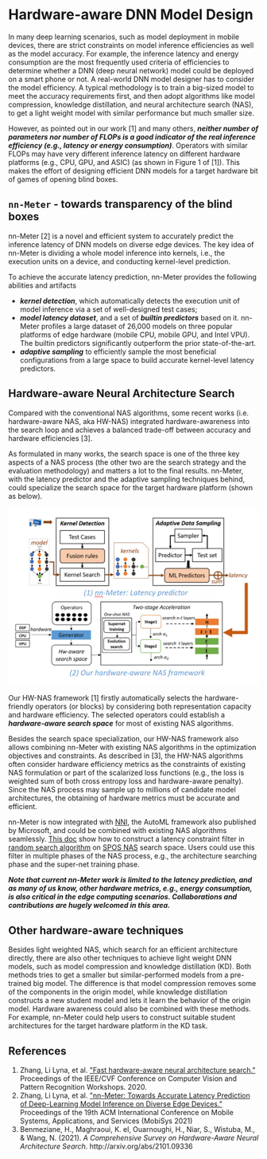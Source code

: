 # Hardware-aware DNN Model Design

In many deep learning scenarios, such as model deployment in mobile devices, there are strict constraints on model inference efficiencies as well as the model accuracy. For example, the inference latency and energy consumption are the most frequently used criteria of efficiencies to determine whether a DNN (deep neural network) model could be deployed on a smart phone or not. A real-world DNN model designer has to consider the model efficiency. A typical methodology is to train a big-sized model to meet the accuracy requirements first, and then adopt algorithms like model compression, knowledge distillation, and neural architecture search (NAS), to get a light weight model with similar performance but much smaller size. 

However, as pointed out in our work [1] and many others, ***neither number of parameters nor number of FLOPs is a good indicator of the real inference efficiency (e.g., latency or energy consumption)***. Operators with similar FLOPs may have very different inference latency on different hardware platforms (e.g., CPU, GPU, and ASIC) (as shown in Figure 1 of [1]). This makes the effort of designing efficient DNN models for a target hardware bit of games of opening blind boxes.

## `nn-Meter` - towards transparency of the blind boxes

nn-Meter [2] is a novel and efficient system to accurately predict the inference latency of DNN models on diverse edge devices. The key idea of nn-Meter is dividing a whole model inference into kernels, i.e., the execution units on a device, and conducting kernel-level prediction.

To achieve the accurate latency prediction, nn-Meter provides the following abilities and artifacts

- ***kernel detection***, which automatically detects the execution unit of model inference via a set of well-designed test cases; 
- ***model latency dataset***, and a set of ***builtin predictors*** based on it. nn-Meter profiles a large dataset of 26,000 models on three popular platforms of edge hardware (mobile CPU, mobile GPU, and Intel VPU). The builtin predictors significantly outperform the prior state-of-the-art.
- ***adaptive sampling*** to efficiently sample the most beneficial configurations from a large space to build accurate kernel-level latency predictors. 

## Hardware-aware Neural Architecture Search

Compared with the conventional NAS algorithms, some recent works (i.e. hardware-aware NAS, aka HW-NAS) integrated hardware-awareness into the search loop and achieves a balanced trade-off between accuracy and hardware efficiencies [3]. 

As formulated in many works, the search space is one of the three key aspects of a NAS process (the other two are the search strategy and the evaluation methodology) and matters a lot to the final results. nn-Meter, with the latency predictor and the adaptive sampling techniques behind, could specialize the search space for the target hardware platform (shown as below).

![nw-nas](imgs/hw-nas.png)

Our HW-NAS framework [1] firstly automatically selects the hardware-friendly operators (or blocks) by considering both representation capacity and hardware efficiency. The selected operators could establish a ***hardware-aware search space*** for most of existing NAS algorithms. 

Besides the search space specialization, our HW-NAS framework also allows combining nn-Meter with existing NAS algorithms in the optimization objectives and constraints. As described in [3], the HW-NAS algorithms often consider hardware efficiency metrics as the constraints of existing NAS formulation or part of the scalarized loss functions (e.g., the loss is weighted sum of both cross entropy loss and hardware-aware penalty). Since the NAS process may sample up to millions of candidate model architectures, the obtaining of hardware metrics must be accurate and efficient. 

nn-Meter is now integrated with [NNI](https://github.com/microsoft/nni), the AutoML framework also published by Microsoft, and could be combined with existing NAS algorithms seamlessly. [This doc](https://nni.readthedocs.io/en/stable/NAS/multi_trial_nas.html) show how to construct a latency constraint filter in [random search algorithm](https://arxiv.org/abs/1902.07638) on [SPOS NAS](https://www.ecva.net/papers/eccv_2020/papers_ECCV/papers/123610528.pdf) search space. Users could use this filter in multiple phases of the NAS process, e.g., the architecture searching phase and the super-net training phase. 

***Note that current nn-Meter work is limited to the latency prediction, and as many of us know, other hardware metrics, e.g., energy consumption, is also critical in the edge computing scenarios. Collaborations and contributions are hugely welcomed in this area.*** 

## Other hardware-aware techniques

Besides light weighted NAS, which search for an efficient architecture directly, there are also other techniques to achieve light weight DNN models, such as model compression and knowledge distillation (KD). Both methods tries to get a smaller but similar-performed models from a pre-trained big model. The difference is that model compression removes some of the components in the origin model, while knowledge distillation constructs a new student model and lets it learn the behavior of the origin model. Hardware awareness could also be combined with these methods.
For example, nn-Meter could help users to construct suitable student architectures for the target hardware platform in the KD task.

## References
1. Zhang, Li Lyna, et al. ["Fast hardware-aware neural architecture search."](https://openaccess.thecvf.com/content_CVPRW_2020/papers/w40/Zhang_Fast_Hardware-Aware_Neural_Architecture_Search_CVPRW_2020_paper.pdf) Proceedings of the IEEE/CVF Conference on Computer Vision and Pattern Recognition Workshops. 2020.
2. Zhang, Li Lyna, et al. ["nn-Meter: Towards Accurate Latency Prediction of Deep-Learning Model Inference on Diverse Edge Devices."](https://dl.acm.org/doi/10.1145/3458864.3467882) Proceedings of the 19th ACM International Conference on Mobile Systems, Applications, and Services (MobiSys 2021)
3. <div class="csl-entry">Benmeziane, H., Maghraoui, K. el, Ouarnoughi, H., Niar, S., Wistuba, M., &#38; Wang, N. (2021). <i>A Comprehensive Survey on Hardware-Aware Neural Architecture Search</i>. http://arxiv.org/abs/2101.09336</div>